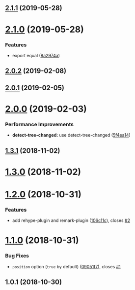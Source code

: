<a name="2.1.1"></a>
## [2.1.1](https://github.com/imcuttle/detect-one-changed/compare/v2.1.0...v2.1.1) (2019-05-28)



<a name="2.1.0"></a>
# [2.1.0](https://github.com/imcuttle/detect-one-changed/compare/v2.0.2...v2.1.0) (2019-05-28)


### Features

* export equal ([8a2974a](https://github.com/imcuttle/detect-one-changed/commit/8a2974a))



<a name="2.0.2"></a>
## [2.0.2](https://github.com/imcuttle/detect-one-changed/compare/v2.0.1...v2.0.2) (2019-02-08)



<a name="2.0.1"></a>
## [2.0.1](https://github.com/imcuttle/detect-one-changed/compare/v2.0.0...v2.0.1) (2019-02-05)



<a name="2.0.0"></a>
# [2.0.0](https://github.com/imcuttle/detect-one-changed/compare/v1.3.1...v2.0.0) (2019-02-03)


### Performance Improvements

* **detect-tree-changed:** use detect-tree-changed ([5f4ea14](https://github.com/imcuttle/detect-one-changed/commit/5f4ea14))



<a name="1.3.1"></a>
## [1.3.1](https://github.com/imcuttle/detect-one-changed/compare/v1.3.0...v1.3.1) (2018-11-02)



<a name="1.3.0"></a>
# [1.3.0](https://github.com/imcuttle/detect-one-changed/compare/v1.2.0...v1.3.0) (2018-11-02)



<a name="1.2.0"></a>
# [1.2.0](https://github.com/imcuttle/detect-one-changed/compare/v1.1.0...v1.2.0) (2018-10-31)


### Features

* add rehype-plugin and remark-plugin ([106c11c](https://github.com/imcuttle/detect-one-changed/commit/106c11c)), closes [#2](https://github.com/imcuttle/detect-one-changed/issues/2)



<a name="1.1.0"></a>
# [1.1.0](https://github.com/imcuttle/detect-one-changed/compare/v1.0.1...v1.1.0) (2018-10-31)


### Bug Fixes

* `position` option (`true` by default) ([09051f7](https://github.com/imcuttle/detect-one-changed/commit/09051f7)), closes [#1](https://github.com/imcuttle/detect-one-changed/issues/1)



<a name="1.0.1"></a>
## 1.0.1 (2018-10-30)



